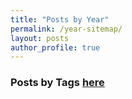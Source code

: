 ```yaml
---
title: "Posts by Year"
permalink: /year-sitemap/
layout: posts
author_profile: true
---
```


### Posts by <strong><i class="fas fa-fw fa-tags" aria-hidden="true"></i>  Tags [here](/tags)
